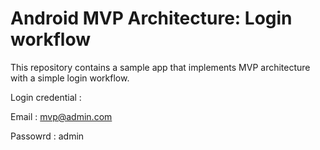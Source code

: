 # Android MVP Architecture: Login workflow

This repository contains a sample app that implements MVP architecture with a simple login workflow.

Login credential :

Email : mvp@admin.com

Passowrd : admin

